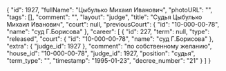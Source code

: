 {
    "id": 1927,
    "fullName": "Цыбулько Михаил Иванович",
    "photoURL": "",
    "tags": [],
    "comment": "",
    "layout": "judge",
    "title": "Судья Цыбулько Михаил Иванович",
    "court": null,
    "previousCourt": {
        "id": "10-000-00-78",
        "name": "суд Г.Борисова"
    },
    "career": [
        {
            "id": 227,
            "term": null,
            "type": "released",
            "court": {
                "id": "10-000-00-78",
                "name": "суд Г.Борисова"
            },
            "extra": {
                "judge_id": 1927
            },
            "comment": "по собственному желанию",
            "house_id": "10-000-00-78",
            "judge_id": 1927,
            "position": "судья",
            "term_type": "",
            "timestamp": "1995-01-23",
            "decree_number": "21"
        }
    ]
}